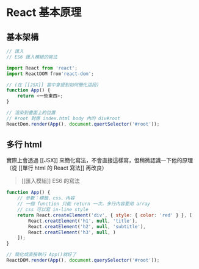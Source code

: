 # React 基本原理
 
## 基本架構
```js
// 匯入
// ES6 匯入模組的寫法

import React from 'react';
import ReactDOM from'react-dom';

// (在 [[JSX]] 當中會提到如何簡化這段)
function App() {
	return <一些東西>;
}

// 渲染到畫面上的位置
// #root 對應 index.html body 內的 div#root
ReactDom.render(App(), document.quertSelector('#root'));
```

## 多行 html
實際上會透過 [[JSX]] 來簡化寫法，不會直接這樣寫，但稍微認識一下他的原理
（從 [[單行 html 的 React 寫法]]	再改良）
>[[匯入模組]] ES6 的寫法
```js
function App() {
	// 參數：標籤、css、內容
	// 一個 function 只能 return 一次，多行內容要用 array 
	// css 可以寫 in-line style
	return React.createElement('div', { style: { color: 'red' } }, [
		React.creatElement('h1', null, 'title'),
		React.creatElement('h2', null, 'subtitle'),
		React.creatElement('h3', null, )
	]);
}

// 簡化成直接執行 App()就好了
ReactDOM.render(App(), document.querySelector('#root'));
```
